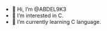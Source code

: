 - 👋 Hi, I’m @ABDEL9K3
- 👀 I’m interested in C.
- 🌱 I’m currently learning C language.

<!---
ABDEL9K3/ABDEL9K3 is a ✨ special ✨ repository because its `README.md` (this file) appears on your GitHub profile.
You can click the Preview link to take a look at your changes.
--->
